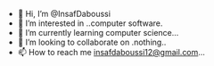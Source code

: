 - 👋 Hi, I’m @InsafDaboussi
- 👀 I’m interested in ..computer software.
- 🌱 I’m currently learning computer science...
- 💞️ I’m looking to collaborate on .nothing..
- 📫 How to reach me insafdaboussi12@gmail.com...

<!---
InsafDaboussi/InsafDaboussi is a ✨ special ✨ repository because its `README.md` (this file) appears on your GitHub profile.
You can click the Preview link to take a look at your changes.
--->
